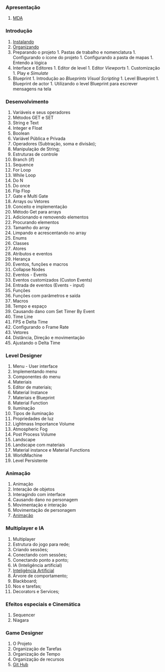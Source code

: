 ### Apresentação
  1. [MDA](https://myerco.github.io/unreal-engine/imagens/MDA.png)

### Introdução
  1. [Instalando](https://myerco.github.io/unreal-engine/modulo1/1-instalando.html)
  1. [Organizando](https://myerco.github.io/unreal-engine/modulo1/2-organizando.html)
  1. Preparando o projeto
    1. Pastas de trabalho e nomenclatura
    1. Configurando o ícone do projeto
    1. Configurando a pasta de mapas
    1. Entendo a lógica
  1. Interface e Editores
    1. Editor de level
    1. Editor *Viewports*
    1. Customização
    1. Play e *Simulate*
  1. Blueprint
    1. Introdução ao *Blueprints Visual Scripting*
    1. Level Blueprint
    1. Blueprint de actor
    1. Utilizando o level Blueprint para escrever   mensagens na tela   

### Desenvolvimento     
1. Variáveis e seus operadores
  1. Métodos GET e SET
  1. String e Text
  1. Integer e Float
  1. Boolean
  1. Variável Pública e Privada
  1. Operadores (Subtração, soma e divisão);
  1. Manipulação de String;
1. Estruturas de controle
  1. Branch (if)
  1. Sequence
  1. For Loop
  1. While Loop
  1. Do N
  1. Do once
  1. Flip Flop
  1. Gate e Multi Gate
1. Arrays ou Vetores
  1. Conceito e implementação
  1. Método Get para arrays
  1. Adicionando e removendo elementos
  1. Procurando elementos
  1. Tamanho do array
  1. Limpando e acrescentando no array
1. Enums
1. Classes
  1. Atores
  1. Atributos e eventos
  1. Herança   
1. Eventos, funções e macros
  1. Collapse Nodes
  1. Eventos - Events
  1. Eventos customizados (Custon Events)
  1. Entrada de eventos (Events - input)
  1. Funções
  1. Funções com parâmetros e saída
  1. Macros
1. Tempo e espaço
  1. Causando dano com Set Timer By Event
  1. Time Line
  1. FPS e Delta Time
  1. Configurando o Frame Rate
  1. Vetores
  1. Distância, Direção e movimentação
  1. Ajustando o Delta Time   

### Level Designer  
1. Menu - User interface
  1. Implementando menu
  1. Componentes do menu
1. Materiais
  1. Editor de materiais;
  1. Material Instance
  1. Materiais e Blueprint
  1. Material Function
1. Iluminação
  1. Tipos de iluminação
  1. Propriedades de luz
  1. Lightmass Importance Volume
  1. Atmospheric Fog
  1. Post Process Volume  
1. Landscape
  1. Landscape com materiais
  1. Material instance e Material Functions
  1. WorldMachine
  1. Level Persistente

### Animação  
1. Animação
  1. Interação de objetos
  1. Interagindo com interface
  1. Causando dano no personagem
  1. Movimentação e interação
  1. Movimentação de personagem
  1. [Animação](https://myerco.github.io/unreal-engine/5-animacao.html)

### Multiplayer e IA  
1. Multiplayer
  1. Estrutura do jogo para rede;
  1. Criando sessões;
  1. Conectando com sessões;
  1. Conectando ponto a ponto;
1. IA (Inteligência artificial)
  1. [Inteligência Artificial](https://myerco.github.io/unreal-engine/4-inteligenciaArtificial.html)
  1. Árvore de comportamento;
  1. Blackboard;
  1. Nos e tarefas;
  1. Decorators e Services;

### Efeitos especiais e Cinemática  
1. Sequencer  
1. Niagara

### Game Designer
1. O Projeto
1. Organização de Tarefas
1. Organização de Tempo
1. Organização de recursos
1. [Git Hub](https://myerco.github.io/unreal-engine/modulo1/3-github.html)  
